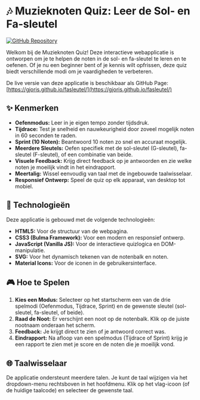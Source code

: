 # 🎶 Muzieknoten Quiz: Leer de Sol- en Fa-sleutel

[![GitHub Repository](https://img.shields.io/badge/GitHub-Repository-blue?style=for-the-badge&logo=github)](https://github.com/gjoris/fasleutel)

Welkom bij de Muzieknoten Quiz! Deze interactieve webapplicatie is ontworpen om je te helpen de noten in de sol- en fa-sleutel te leren en te oefenen. Of je nu een beginner bent of je kennis wilt opfrissen, deze quiz biedt verschillende modi om je vaardigheden te verbeteren.

De live versie van deze applicatie is beschikbaar als GitHub Page: [https://gjoris.github.io/fasleutel/](https://gjoris.github.io/fasleutel/)

## ✨ Kenmerken

*   **Oefenmodus:** Leer in je eigen tempo zonder tijdsdruk.
*   **Tijdrace:** Test je snelheid en nauwkeurigheid door zoveel mogelijk noten in 60 seconden te raden.
*   **Sprint (10 Noten):** Beantwoord 10 noten zo snel en accuraat mogelijk.
*   **Meerdere Sleutels:** Oefen specifiek met de sol-sleutel (G-sleutel), fa-sleutel (F-sleutel), of een combinatie van beide.
*   **Visuele Feedback:** Krijg direct feedback op je antwoorden en zie welke noten je moeilijk vindt in het eindrapport.
*   **Meertalig:** Wissel eenvoudig van taal met de ingebouwde taalwisselaar.
*   **Responsief Ontwerp:** Speel de quiz op elk apparaat, van desktop tot mobiel.

## 🚀 Technologieën

Deze applicatie is gebouwd met de volgende technologieën:

*   **HTML5:** Voor de structuur van de webpagina.
*   **CSS3 (Bulma Framework):** Voor een modern en responsief ontwerp.
*   **JavaScript (Vanilla JS):** Voor de interactieve quizlogica en DOM-manipulatie.
*   **SVG:** Voor het dynamisch tekenen van de notenbalk en noten.
*   **Material Icons:** Voor de iconen in de gebruikersinterface.

## 🎮 Hoe te Spelen

1.  **Kies een Modus:** Selecteer op het startscherm een van de drie spelmodi (Oefenmodus, Tijdrace, Sprint) en de gewenste sleutel (sol-sleutel, fa-sleutel, of beide).
2.  **Raad de Noot:** Er verschijnt een noot op de notenbalk. Klik op de juiste nootnaam onderaan het scherm.
3.  **Feedback:** Je krijgt direct te zien of je antwoord correct was.
4.  **Eindrapport:** Na afloop van een spelmodus (Tijdrace of Sprint) krijg je een rapport te zien met je score en de noten die je moeilijk vond.

## 🌐 Taalwisselaar

De applicatie ondersteunt meerdere talen. Je kunt de taal wijzigen via het dropdown-menu rechtsboven in het hoofdmenu. Klik op het vlag-icoon (of de huidige taalcode) en selecteer de gewenste taal.
